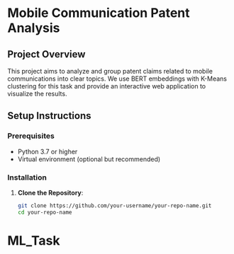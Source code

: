 # Mobile Communication Patent Analysis

## Project Overview

This project aims to analyze and group patent claims related to mobile communications into clear topics. We use BERT embeddings with K-Means clustering for this task and provide an interactive web application to visualize the results.

## Setup Instructions

### Prerequisites

- Python 3.7 or higher
- Virtual environment (optional but recommended)

### Installation

1. **Clone the Repository**:
   ```bash
   git clone https://github.com/your-username/your-repo-name.git
   cd your-repo-name
# ML_Task
